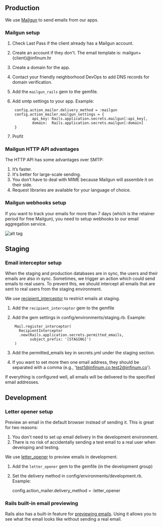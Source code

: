 ## Production

We use [Mailgun](https://mailgun.com) to send emails from our apps.

### Mailgun setup

1. Check Last Pass if the client already has a Mailgun account.
2. Create an account if they don't. The email template is: mailgun+{client}@infinum.hr
3. Create a domain for the app.
4. Contact your friendly neighborhood DevOps to add DNS records for domain verification.
5. Add the `mailgun_rails` gem to the gemfile.
6. Add smtp settings to your app. Example:

        config.action_mailer.delivery_method = :mailgun
        config.action_mailer.mailgun_settings = {
                api_key: Rails.application.secrets.mailgun[:api_key],
                domain:  Rails.application.secrets.mailgun[:domain]
        }
7. Profit

### Mailgun HTTP API advantages

The HTTP API has some advantages over SMTP:

1. It’s faster.
2. It's better for large-scale sending.
3. You don’t have to deal with MIME because Mailgun will assemble it on their side.
4. Request libraries are available for your language of choice.

### Mailgun webhooks setup

If you want to track your emails for more than 7 days (which is the retainer period for free Mailgun), you need to setup webhooks to our email aggregation service.

![alt tag](https://s3.amazonaws.com/infinum.productive.production/attachments/files/000/092/933/original/Webhooks_-_Mailgun___2016-11-10_10-41-26.png?1478770924)

## Staging

### Email interceptor setup

When the staging and production databases are in sync, the users and their emails are also in sync.
Sometimes, we trigger an action which could send emails to real users. To prevent this,
we should intercept all emails that are sent to real users from the staging environment.

We use [recipient_interceptor](https://github.com/croaky/recipient_interceptor) to restrict emails at staging.

1. Add the `recipient_interceptor` gem to the gemfile
2. Add the gem settings in config/environments/staging.rb. Example:

        Mail.register_interceptor(
          RecipientInterceptor
          .new(Rails.application.secrets.permitted_emails,
               subject_prefix: '[STAGING]')
        )
3. Add the permitted_emails key in secrets.yml under the staging section.
4. If you want to set more then one email address, they should be separated with a comma (e.g., 'test1@infinum.co,test2@infinum.co').

If everything is configured well, all emails will be delivered to the specified email addresses.

## Development

### Letter opener setup

Preview an email in the default browser instead of sending it. This is great for two reasons:

1. You don't need to set up email delivery in the development environment.
2. There is no risk of accidentally sending a test email to a real user when developing and testing.

We use [letter_opener](https://github.com/ryanb/letter_opener) to preview emails in development.

1. Add the `letter_opener` gem to the gemfile (in the development group)
2. Set the delivery method in config/environments/development.rb. Example:

      config.action_mailer.delivery_method = :letter_opener

### Rails built-in email previewing

Rails also has a built-in feature for [previewing emails](http://guides.rubyonrails.org/action_mailer_basics.html#previewing-emails).
Using it allows you to see what the email looks like without sending a real email.
